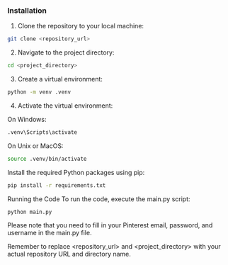 ### Installation

1. Clone the repository to your local machine:

```sh
git clone <repository_url>
```

2. Navigate to the project directory:

```sh
cd <project_directory>
```

3. Create a virtual environment:

```sh
python -m venv .venv
```

4. Activate the virtual environment:

On Windows:

```sh
.venv\Scripts\activate
```

On Unix or MacOS:

```sh
source .venv/bin/activate
```

Install the required Python packages using pip:

```sh
pip install -r requirements.txt
```

Running the Code
To run the code, execute the main.py script:

```sh
python main.py
```

Please note that you need to fill in your Pinterest email, password, and username in the main.py file.

Remember to replace <repository_url> and <project_directory> with your actual repository URL and directory name.
